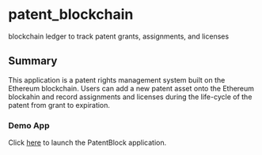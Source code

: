 # patent_blockchain
blockchain ledger to track patent grants, assignments, and licenses

## Summary

This application is a patent rights management system built on the Ethereum blockchain. Users can add a new patent asset onto the Ethereum blockahin and record assignments and licenses during the life-cycle of the patent from grant to expiration.

### Demo App

Click [here](patentRight-frontend/index.html) to launch the PatentBlock application.

